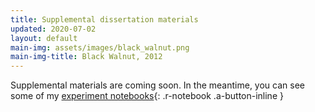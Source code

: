 ```yaml
---
title: Supplemental dissertation materials
updated: 2020-07-02
layout: default
main-img: assets/images/black_walnut.png
main-img-title: Black Walnut, 2012
---
```


Supplemental materials are coming soon. In the meantime, you can see some of my [experiment notebooks](notebooks.html){: .r-notebook .a-button-inline }
